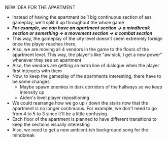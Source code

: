 NEW IDEA FOR THE APARTMENT

- Instead of having the apartment be 1 big continuous section of ass gameplay, we'll split it up throughout the whole game
- ***For example, we can have an apartment section -> a mindbreak section or something -> a movement section -> a combat section***
- This way, the gameplay of the city level doesn't seem extremely foreign once the player reaches there.
- Also, we are moving all 4 vendors in the game to the floors of the apartment level. This way, the player's like "aw sick, I get a new power" whenever they see an apartment
- Also, the vendors are getting an extra line of dialogue when the player first interacts with them
- Now, to keep the gameplay of the apartments interesting, there have to be some changes
	- Maybe spawn enemies in dark corridors of the hallways so we keep intensity up
	- Aiden's level player repositioning
- We could rearrange how we go up / down the stairs now that the apartment is no longer continuous. For example, we don't need to go from 4 to 5 to 3 since it'll be a little confusing.
- Each floor of the apartment is planned to have different transitions to keep the sections visually interesting
- Also, we need to get a new ambient-ish background song for the mindbreak
